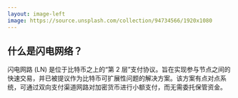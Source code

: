 ```yaml
---
layout: image-left
image: https://source.unsplash.com/collection/94734566/1920x1080
---
```


## 什么是闪电网络？
闪电网路 (LN) 是位于比特币之上的“第 2 层”支付协议。旨在实现参与节点之间的快速交易，并已被提议作为比特币可扩展性问题的解决方案。该方案有点对点系统，可通过双向支付渠道网路对加密货币进行小额支付，而无需委托保管资金。